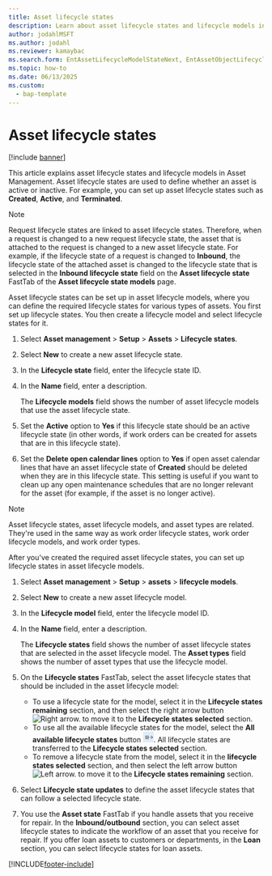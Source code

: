 ```yaml
---
title: Asset lifecycle states
description: Learn about asset lifecycle states and lifecycle models in Asset Management, including a step-by-step process for creating lifecycle models.
author: jodahlMSFT
ms.author: jodahl
ms.reviewer: kamaybac
ms.search.form: EntAssetLifecycleModelStateNext, EntAssetObjectLifecycleState, EntAssetLifecycleStateUpdate, EntAssetObjectLifecycleModel
ms.topic: how-to
ms.date: 06/13/2025
ms.custom: 
  - bap-template
---
```


# Asset lifecycle states

[!include [banner](../../includes/banner.md)]

This article explains asset lifecycle states and lifecycle models in Asset Management. Asset lifecycle states are used to define whether an asset is active or inactive. For example, you can set up asset lifecycle states such as **Created**, **Active**, and **Terminated**.

> [!NOTE]
> Request lifecycle states are linked to asset lifecycle states. Therefore, when a request is changed to a new request lifecycle state, the asset that is attached to the request is changed to a new asset lifecycle state. For example, if the lifecycle state of a request is changed to **Inbound**, the lifecycle state of the attached asset is changed to the lifecycle state that is selected in the **Inbound lifecycle state** field on the **Asset lifecycle state** FastTab of the **Asset lifecycle state models** page.

Asset lifecycle states can be set up in asset lifecycle models, where you can define the required lifecycle states for various types of assets. You first set up lifecycle states. You then create a lifecycle model and select lifecycle states for it.

1. Select **Asset management** \> **Setup** \> **Assets** \> **Lifecycle states**.
2. Select **New** to create a new asset lifecycle state.
3. In the **Lifecycle state** field, enter the lifecycle state ID.
4. In the **Name** field, enter a description.

    The **Lifecycle models** field shows the number of asset lifecycle models that use the asset lifecycle state.

5. Set the **Active** option to **Yes** if this lifecycle state should be an active lifecycle state (in other words, if work orders can be created for assets that are in this lifecycle state).
6. Set the **Delete open calendar lines** option to **Yes** if open asset calendar lines that have an asset lifecycle state of **Created** should be deleted when they are in this lifecycle state. This setting is useful if you want to clean up any open maintenance schedules that are no longer relevant for the asset (for example, if the asset is no longer active).

> [!NOTE]
> Asset lifecycle states, asset lifecycle models, and asset types are related. They're used in the same way as work order lifecycle states, work order lifecycle models, and work order types.

After you've created the required asset lifecycle states, you can set up lifecycle states in asset lifecycle models.

1. Select **Asset management** \> **Setup** \> **assets** \> **lifecycle models**.
2. Select **New** to create a new asset lifecycle model.
3. In the **Lifecycle model** field, enter the lifecycle model ID.
4. In the **Name** field, enter a description.

    The **Lifecycle states** field shows the number of asset lifecycle states that are selected in the asset lifecycle model. The **Asset types** field shows the number of asset types that use the lifecycle model.

5. On the **Lifecycle states** FastTab, select the asset lifecycle states that should be included in the asset lifecycle model:

    - To use a lifecycle state for the model, select it in the **Lifecycle states remaining** section, and then select the right arrow button ![Right arrow.](media/15-setup-for-objects.png) to move it to the **Lifecycle states selected** section.
    - To use all the available lifecycle states for the model, select the **All available lifecycle states** button ![All available lifecycle states.](media/20-setup-for-objects.png). All lifecycle states are transferred to the **Lifecycle states selected** section.
    - To remove a lifecycle state from the model, select it in the **lifecycle states selected** section, and then select the left arrow button ![Left arrow.](media/16-setup-for-objects.png) to move it to the **Lifecycle states remaining** section.

6. Select **Lifecycle state updates** to define the asset lifecycle states that can follow a selected lifecycle state.
7. You use the **Asset state** FastTab if you handle assets that you receive for repair. In the **Inbound/outbound** section, you can select asset lifecycle states to indicate the workflow of an asset that you receive for repair. If you offer loan assets to customers or departments, in the **Loan** section, you can select lifecycle states for loan assets.

[!INCLUDE[footer-include](../../../includes/footer-banner.md)]
